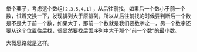 举个栗子，考虑这个数组`[2,3,5,4,1]` ，从后往前找，如果后一个数小于前一个数，试着交换一下，发现排列大于原排列，所以从后往前找的时候要判断后一个数是不是大于前一个数，如果大于，那前一个数就是我们要数字之一，另一个数字还要从这个位置往后找，很显然要找后面序列中大于那个”前一个数“的最小数。

大概思路就是这样。